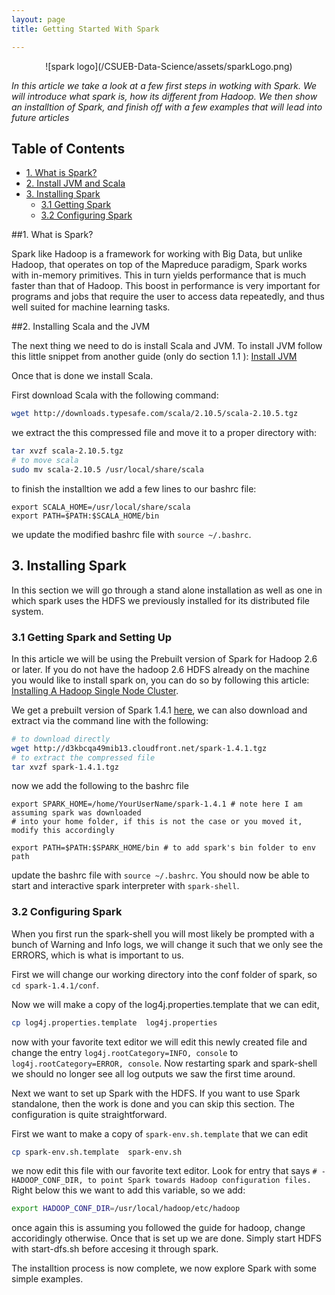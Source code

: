 ```yaml
---
layout: page
title: Getting Started With Spark

---
```


<center>![spark logo](/CSUEB-Data-Science/assets/sparkLogo.png)</center>

*In this article we take a look at a few first steps in wotking with Spark. We will introduce what spark is, how its
different from Hadoop. We then show an installtion of Spark, and finish off with a few examples that will lead into
future articles*

<a name = "top"></a>
## Table of Contents

- [1. What is Spark?](#whatIsSpark")
- [2. Install JVM and Scala](#JVMandScala)
- [3. Installing Spark](#installSpark)
  - [3.1 Getting Spark](#gettingSpark)
  - [3.2 Configuring Spark ](#configureSpark)

<a name = "whatIsSpark"></a>
##1. What is Spark?

Spark like Hadoop is a framework for working with Big Data, but unlike Hadoop, that operates on top of the Mapreduce paradigm, Spark works with in-memory primitives. This in turn yields performance that is much faster than that of Hadoop. This boost in performance is very important for programs and jobs that require the user to access data repeatedly, and thus well suited for machine learning tasks.

<a name = "JVMandScala"></a>
##2. Installing Scala and the JVM

The next thing we need to do is install Scala and JVM. To install JVM follow this little snippet from another guide (only do section 1.1 ): [Install JVM](http://ergz.github.io/CSUEB-Data-Science/2015/06/25/Install-A-Hadoop-Single-Node-Cluster.html#JVM)

Once that is done we install Scala.

First download Scala with the following command:

```bash
wget http://downloads.typesafe.com/scala/2.10.5/scala-2.10.5.tgz
```

we extract the this compressed file and move it to a proper directory with:

```bash
tar xvzf scala-2.10.5.tgz
# to move scala
sudo mv scala-2.10.5 /usr/local/share/scala
```

to finish the installtion we add a few lines to our bashrc file:

```
export SCALA_HOME=/usr/local/share/scala
export PATH=$PATH:$SCALA_HOME/bin
```

we update the modified bashrc file with `source ~/.bashrc`.

<a name = "installSpark"></a>
## 3. Installing Spark 

In this section we will go through a stand alone installation as well as one in which spark uses the HDFS we previously installed for its distributed file system.

<a name = "gettingSpark"></a>
### 3.1 Getting Spark and Setting Up 
In this article we will be using the Prebuilt version of Spark for Hadoop 2.6 or later. If you do not have the hadoop 2.6 HDFS already on the machine you would like to install spark on, you can do so by following this article: [Installing A Hadoop Single Node Cluster](http://ergz.github.io/CSUEB-Data-Science/2015/06/25/Install-A-Hadoop-Single-Node-Cluster.html).

We get a prebuilt version of Spark 1.4.1 [here](http://d3kbcqa49mib13.cloudfront.net/spark-1.4.1.tgz), we can also download and extract via the command line with the following:

```bash
# to download directly
wget http://d3kbcqa49mib13.cloudfront.net/spark-1.4.1.tgz
# to extract the compressed file
tar xvzf spark-1.4.1.tgz
```

now we add the following to the bashrc file

```
export SPARK_HOME=/home/YourUserName/spark-1.4.1 # note here I am assuming spark was downloaded
# into your home folder, if this is not the case or you moved it, modify this accordingly

export PATH=$PATH:$SPARK_HOME/bin # to add spark's bin folder to env path
```

update the bashrc file with `source ~/.bashrc`. You should now be able to start and interactive spark interpreter with `spark-shell`.

<a name = "configureSpark"></a>
### 3.2 Configuring Spark 

When you first run the spark-shell you will most likely be prompted with a bunch of Warning and Info logs, we will change it such that we only see the ERRORS, which is what is important to us.

First we will change our working directory into the conf folder of spark, so `cd spark-1.4.1/conf`.

Now we will make a copy of the log4j.properties.template that we can edit,

```bash
cp log4j.properties.template  log4j.properties
```

now with your favorite text editor we will edit this newly created file and change the entry `log4j.rootCategory=INFO, console` to `log4j.rootCategory=ERROR, console`. Now restarting spark and spark-shell we should no longer see all log outputs we saw the first time around.

Next we want to set up Spark with the HDFS. If you want to use Spark standalone, then the work is done and you can skip this section. The configuration is quite straightforward.

First we want to make a copy of `spark-env.sh.template` that we can edit

```bash 
cp spark-env.sh.template  spark-env.sh
```

we now edit this file with our favorite text editor. Look for entry that says `# - HADOOP_CONF_DIR, to point Spark towards Hadoop configuration files.`
Right below this we want to add this variable, so we add:

```bash
export HADOOP_CONF_DIR=/usr/local/hadoop/etc/hadoop
```

once again this is assuming you followed the guide for hadoop, change accoridingly otherwise. Once that is set up we are done. Simply start HDFS with start-dfs.sh before accesing it through spark.

The installtion process is now complete, we now explore Spark with some simple examples.



